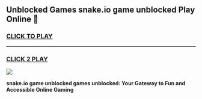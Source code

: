 
## Unblocked Games snake.io game unblocked Play Online 👋
<h3>
<a href="https://news.freeplayer.one?title=snake.io_game_unblocked&ref=17F">CLICK TO PLAY</a></h3>
<hr>

<h3>
<a href="https://news.freeplayer.one?title=snake.io_game_unblocked&ref=17F">CLICK 2 PLAY</a>
  
</h3>

<a href="https://news.freeplayer.one?title=snake.io_game_unblocked&ref=17F/"><img src="https://clearcache.store/games.png"></a>


**snake.io game unblocked games unblocked: Your Gateway to Fun and Accessible Online Gaming**
